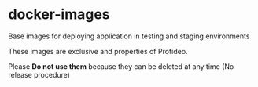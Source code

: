 docker-images
=============

Base images for deploying application in testing and staging environments

These images are exclusive and properties of Profideo.

Please **Do not use them** because they can be deleted at any time (No release procedure)